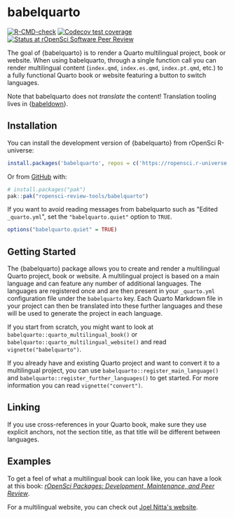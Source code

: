 
# babelquarto

<!-- badges: start -->

[![R-CMD-check](https://github.com/ropensci-review-tools/quartobabel/actions/workflows/R-CMD-check.yaml/badge.svg)](https://github.com/ropensci-review-tools/quartobabel/actions/workflows/R-CMD-check.yaml)
[![Codecov test coverage](https://codecov.io/gh/ropensci-review-tools/babelquarto/graph/badge.svg)](https://app.codecov.io/gh/ropensci-review-tools/babelquarto)
[![Status at rOpenSci Software Peer Review](https://badges.ropensci.org/720_status.svg)](https://github.com/ropensci/software-review/issues/720)
<!-- badges: end -->

The goal of {babelquarto} is to render a Quarto multilingual project, book
or website.
When using babelquarto, through a single function call you can render multilingual content (`index.qmd`, `index.es.qmd`, `index.pt.qmd`, etc.) to a fully functional Quarto book or website featuring a button to switch languages.

Note that babelquarto does not *translate* the content! Translation
tooling lives in {[babeldown](https://docs.ropensci.org/babeldown)}.

## Installation

You can install the development version of {babelquarto} from rOpenSci
R-universe:

``` r
install.packages('babelquarto', repos = c('https://ropensci.r-universe.dev', 'https://cloud.r-project.org'))
```

Or from [GitHub](https://github.com/) with:

``` r
# install.packages("pak")
pak::pak("ropensci-review-tools/babelquarto")
```

If you want to avoid reading messages from babelquarto such as "Edited `_quarto.yml`", 
set the `"babelquarto.quiet"` option to `TRUE`.
```r
options("babelquarto.quiet" = TRUE)
```

## Getting Started

The {babelquarto} package allows you to create and render a multilingual Quarto project, book or website.
A multilingual project is based on a main language and can feature any number of additional languages.
The languages are registered once and are then present in your `_quarto.yml` configuration file under the `babelquarto` key.
Each Quarto Markdown file in your project can then be translated into these further languages and these will be used to generate the project in each language.

If you start from scratch, you might want to look at `babelquarto::quarto_multilingual_book()` or `babelquarto::quarto_multilingual_website()` and read `vignette("babelquarto")`.

If you already have and existing Quarto project and want to convert it to a multilingual project, you can use `babelquarto::register_main_language()` and `babelquarto::register_further_languages()` to get started. For more information you can read `vignette("convert")`.

## Linking

If you use cross-references in your Quarto book, make sure they use explicit anchors, not the section title, as that title will be different between languages.

## Examples

To get a feel of what a multilingual book can look like, you can have a look at this book: [*rOpenSci Packages: Development, Maintenance, and Peer Review*](https://devguide.ropensci.org/).

For a multilingual website, you can check out [Joel Nitta's website](https://www.joelnitta.com/).
